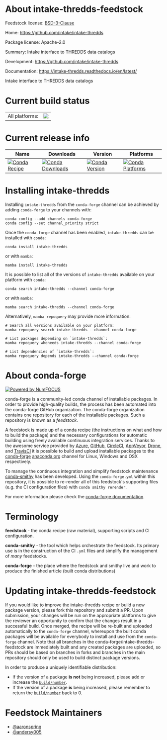 About intake-thredds-feedstock
==============================

Feedstock license: [BSD-3-Clause](https://github.com/conda-forge/intake-thredds-feedstock/blob/main/LICENSE.txt)

Home: https://github.com/intake/intake-thredds

Package license: Apache-2.0

Summary: Intake interface to THREDDS data catalogs

Development: https://github.com/intake/intake-thredds

Documentation: https://intake-thredds.readthedocs.io/en/latest/

Intake interface to THREDDS data catalogs


Current build status
====================


<table><tr><td>All platforms:</td>
    <td>
      <a href="https://dev.azure.com/conda-forge/feedstock-builds/_build/latest?definitionId=11958&branchName=main">
        <img src="https://dev.azure.com/conda-forge/feedstock-builds/_apis/build/status/intake-thredds-feedstock?branchName=main">
      </a>
    </td>
  </tr>
</table>

Current release info
====================

| Name | Downloads | Version | Platforms |
| --- | --- | --- | --- |
| [![Conda Recipe](https://img.shields.io/badge/recipe-intake--thredds-green.svg)](https://anaconda.org/conda-forge/intake-thredds) | [![Conda Downloads](https://img.shields.io/conda/dn/conda-forge/intake-thredds.svg)](https://anaconda.org/conda-forge/intake-thredds) | [![Conda Version](https://img.shields.io/conda/vn/conda-forge/intake-thredds.svg)](https://anaconda.org/conda-forge/intake-thredds) | [![Conda Platforms](https://img.shields.io/conda/pn/conda-forge/intake-thredds.svg)](https://anaconda.org/conda-forge/intake-thredds) |

Installing intake-thredds
=========================

Installing `intake-thredds` from the `conda-forge` channel can be achieved by adding `conda-forge` to your channels with:

```
conda config --add channels conda-forge
conda config --set channel_priority strict
```

Once the `conda-forge` channel has been enabled, `intake-thredds` can be installed with `conda`:

```
conda install intake-thredds
```

or with `mamba`:

```
mamba install intake-thredds
```

It is possible to list all of the versions of `intake-thredds` available on your platform with `conda`:

```
conda search intake-thredds --channel conda-forge
```

or with `mamba`:

```
mamba search intake-thredds --channel conda-forge
```

Alternatively, `mamba repoquery` may provide more information:

```
# Search all versions available on your platform:
mamba repoquery search intake-thredds --channel conda-forge

# List packages depending on `intake-thredds`:
mamba repoquery whoneeds intake-thredds --channel conda-forge

# List dependencies of `intake-thredds`:
mamba repoquery depends intake-thredds --channel conda-forge
```


About conda-forge
=================

[![Powered by
NumFOCUS](https://img.shields.io/badge/powered%20by-NumFOCUS-orange.svg?style=flat&colorA=E1523D&colorB=007D8A)](https://numfocus.org)

conda-forge is a community-led conda channel of installable packages.
In order to provide high-quality builds, the process has been automated into the
conda-forge GitHub organization. The conda-forge organization contains one repository
for each of the installable packages. Such a repository is known as a *feedstock*.

A feedstock is made up of a conda recipe (the instructions on what and how to build
the package) and the necessary configurations for automatic building using freely
available continuous integration services. Thanks to the awesome service provided by
[Azure](https://azure.microsoft.com/en-us/services/devops/), [GitHub](https://github.com/),
[CircleCI](https://circleci.com/), [AppVeyor](https://www.appveyor.com/),
[Drone](https://cloud.drone.io/welcome), and [TravisCI](https://travis-ci.com/)
it is possible to build and upload installable packages to the
[conda-forge](https://anaconda.org/conda-forge) [anaconda.org](https://anaconda.org/)
channel for Linux, Windows and OSX respectively.

To manage the continuous integration and simplify feedstock maintenance
[conda-smithy](https://github.com/conda-forge/conda-smithy) has been developed.
Using the ``conda-forge.yml`` within this repository, it is possible to re-render all of
this feedstock's supporting files (e.g. the CI configuration files) with ``conda smithy rerender``.

For more information please check the [conda-forge documentation](https://conda-forge.org/docs/).

Terminology
===========

**feedstock** - the conda recipe (raw material), supporting scripts and CI configuration.

**conda-smithy** - the tool which helps orchestrate the feedstock.
                   Its primary use is in the construction of the CI ``.yml`` files
                   and simplify the management of *many* feedstocks.

**conda-forge** - the place where the feedstock and smithy live and work to
                  produce the finished article (built conda distributions)


Updating intake-thredds-feedstock
=================================

If you would like to improve the intake-thredds recipe or build a new
package version, please fork this repository and submit a PR. Upon submission,
your changes will be run on the appropriate platforms to give the reviewer an
opportunity to confirm that the changes result in a successful build. Once
merged, the recipe will be re-built and uploaded automatically to the
`conda-forge` channel, whereupon the built conda packages will be available for
everybody to install and use from the `conda-forge` channel.
Note that all branches in the conda-forge/intake-thredds-feedstock are
immediately built and any created packages are uploaded, so PRs should be based
on branches in forks and branches in the main repository should only be used to
build distinct package versions.

In order to produce a uniquely identifiable distribution:
 * If the version of a package **is not** being increased, please add or increase
   the [``build/number``](https://docs.conda.io/projects/conda-build/en/latest/resources/define-metadata.html#build-number-and-string).
 * If the version of a package **is** being increased, please remember to return
   the [``build/number``](https://docs.conda.io/projects/conda-build/en/latest/resources/define-metadata.html#build-number-and-string)
   back to 0.

Feedstock Maintainers
=====================

* [@aaronspring](https://github.com/aaronspring/)
* [@andersy005](https://github.com/andersy005/)

